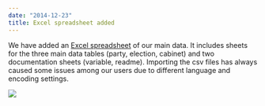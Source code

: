 ```yaml
---
date: "2014-12-23"
title: Excel spreadsheet added
---
```


We have added an [Excel spreadsheet](http://www.parlgov.org/static/data/parlgov.xlsx) of our main data. It includes sheets for the three main data tables (party, election, cabinet) and two documentation sheets (variable, readme). Importing the csv files has always caused some issues among our users due to different language and encoding settings.

![](/images/parliament-sweden.jpg)
